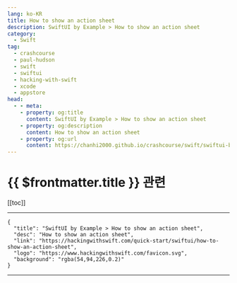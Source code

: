 ```yaml
---
lang: ko-KR
title: How to show an action sheet
description: SwiftUI by Example > How to show an action sheet
category:
  - Swift
tag: 
  - crashcourse
  - paul-hudson
  - swift
  - swiftui
  - hacking-with-swift
  - xcode
  - appstore
head:
  - - meta:
    - property: og:title
      content: SwiftUI by Example > How to show an action sheet
    - property: og:description
      content: How to show an action sheet
    - property: og:url
      content: https://chanhi2000.github.io/crashcourse/swift/swiftui-by-example/14-alerts-and-menus/how-to-show-an-action-sheet.html
---
```


# {{ $frontmatter.title }} 관련

[[toc]]

---

```component VPCard
{
  "title": "SwiftUI by Example > How to show an action sheet",
  "desc": "How to show an action sheet",
  "link": "https://hackingwithswift.com/quick-start/swiftui/how-to-show-an-action-sheet",
  "logo": "https://www.hackingwithswift.com/favicon.svg",
  "background": "rgba(54,94,226,0.2)"
}
```

---

<TagLinks />